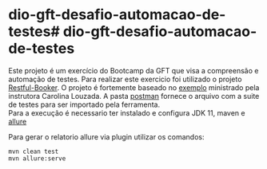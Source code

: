 # dio-gft-desafio-automacao-de-testes# dio-gft-desafio-automacao-de-testes
Este projeto é um exercício do Bootcamp da GFT que visa a compreensão e automação de testes. Para realizar este exercicio foi utilizado o projeto [Restful-Booker](https://restful-booker.herokuapp.com/).
O projeto é fortemente baseado no [exemplo](https://github.com/digitalinnovationone/api-automation-tests-challenge-rest-assured) ministrado pela instrutora Carolina Louzada.
A pasta [postman](https://www.postman.com/) fornece o arquivo com a suite de testes para ser importado pela ferramenta.   
Para a execução é necessario ter instalado e configura JDK 11, maven e [allure](https://github.com/allure-framework)

Para gerar o relatorio allure via plugin utilizar os comandos:

```
mvn clean test
mvn allure:serve
```
